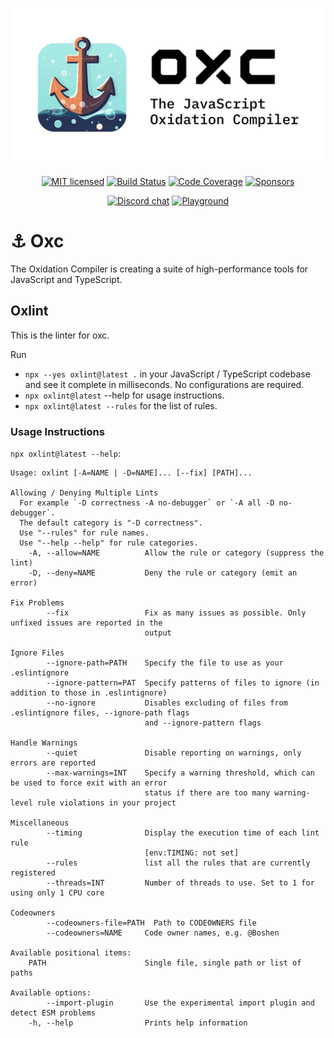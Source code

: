 <p align="center">
  <picture>
    <source media="(prefers-color-scheme: dark)" srcset="https://raw.githubusercontent.com/Boshen/oxc-assets/main/preview-dark-transparent.png" width="600">
    <img alt="OXC Logo" src="https://raw.githubusercontent.com/Boshen/oxc-assets/main/preview-white.png" width="600">
  </picture>
</p>

<div align="center">

[![MIT licensed][license-badge]][license-url]
[![Build Status][ci-badge]][ci-url]
[![Code Coverage][code-coverage-badge]][code-coverage-url]
[![Sponsors][sponsors-badge]][sponsors-url]

[![Discord chat][discord-badge]][discord-url]
[![Playground][playground-badge]][playground-url]

[discord-badge]: https://img.shields.io/discord/1079625926024900739?logo=discord&label=Discord
[discord-url]: https://discord.gg/9uXCAwqQZW
[license-badge]: https://img.shields.io/badge/license-MIT-blue.svg
[license-url]: ./LICENSE
[ci-badge]: https://github.com/web-infra-dev/oxc/actions/workflows/ci.yml/badge.svg?event=push&branch=main
[ci-url]: https://github.com/web-infra-dev/oxc/actions/workflows/ci.yml?query=event%3Apush+branch%3Amain
[npm-badge]: https://img.shields.io/npm/v/oxlint/latest?color=brightgreen
[npm-url]: https://www.npmjs.com/package/oxlint/v/latest
[code-size-badge]: https://img.shields.io/github/languages/code-size/web-infra-dev/oxc
[code-size-url]: https://github.com/web-infra-dev/oxc
[code-coverage-badge]: https://codecov.io/github/web-infra-dev/oxc/branch/main/graph/badge.svg
[code-coverage-url]: https://codecov.io/gh/web-infra-dev/oxc
[sponsors-badge]: https://img.shields.io/github/sponsors/Boshen
[sponsors-url]: https://github.com/sponsors/Boshen
[playground-badge]: https://img.shields.io/badge/Playground-blue?color=9BE4E0
[playground-url]: https://web-infra-dev.github.io/oxc/playground

</div>

# ⚓ Oxc

The Oxidation Compiler is creating a suite of high-performance tools for JavaScript and TypeScript.

## Oxlint

This is the linter for oxc.

Run

* `npx --yes oxlint@latest .` in your JavaScript / TypeScript codebase and see it complete in milliseconds. No configurations are required.
* `npx oxlint@latest` --help for usage instructions.
* `npx oxlint@latest --rules` for the list of rules.


### Usage Instructions

`npx oxlint@latest --help`:

```
Usage: oxlint [-A=NAME | -D=NAME]... [--fix] [PATH]...

Allowing / Denying Multiple Lints
  For example `-D correctness -A no-debugger` or `-A all -D no-debugger`.
  The default category is "-D correctness".
  Use "--rules" for rule names.
  Use "--help --help" for rule categories.
    -A, --allow=NAME          Allow the rule or category (suppress the lint)
    -D, --deny=NAME           Deny the rule or category (emit an error)

Fix Problems
        --fix                 Fix as many issues as possible. Only unfixed issues are reported in the
                              output

Ignore Files
        --ignore-path=PATH    Specify the file to use as your .eslintignore
        --ignore-pattern=PAT  Specify patterns of files to ignore (in addition to those in .eslintignore)
        --no-ignore           Disables excluding of files from .eslintignore files, --ignore-path flags
                              and --ignore-pattern flags

Handle Warnings
        --quiet               Disable reporting on warnings, only errors are reported
        --max-warnings=INT    Specify a warning threshold, which can be used to force exit with an error
                              status if there are too many warning-level rule violations in your project

Miscellaneous
        --timing              Display the execution time of each lint rule
                              [env:TIMING: not set]
        --rules               list all the rules that are currently registered
        --threads=INT         Number of threads to use. Set to 1 for using only 1 CPU core

Codeowners
        --codeowners-file=PATH  Path to CODEOWNERS file
        --codeowners=NAME     Code owner names, e.g. @Boshen

Available positional items:
    PATH                      Single file, single path or list of paths

Available options:
        --import-plugin       Use the experimental import plugin and detect ESM problems
    -h, --help                Prints help information
```
